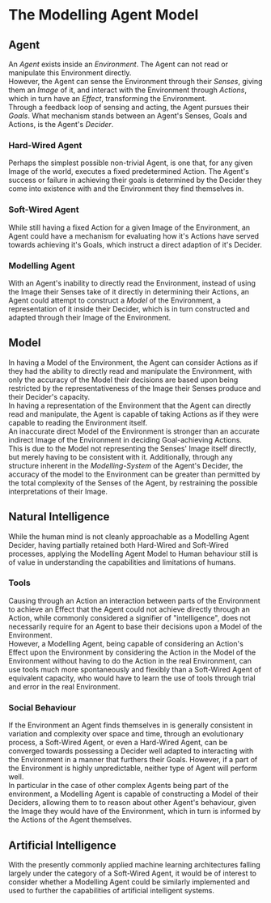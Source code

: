 # The Modelling Agent Model


## Agent

An _Agent_ exists inside an _Environment_. The Agent can not read or manipulate this Environment directly.\
However, the Agent can sense the Environment through their _Senses_, giving them an _Image_ of it, and interact with the Environment through _Actions_, which in turn have an _Effect_, transforming the Environment.\
Through a feedback loop of sensing and acting, the Agent pursues their _Goals_. What mechanism stands between an Agent's Senses, Goals and Actions, is the Agent's _Decider_.

### Hard-Wired Agent

Perhaps the simplest possible non-trivial Agent, is one that, for any given Image of the world, executes a fixed predetermined Action.
The Agent's success or failure in achieving their goals is determined by the Decider they come into existence with and the Environment they find themselves in.

### Soft-Wired Agent

While still having a fixed Action for a given Image of the Environment, an Agent could have a mechanism for evaluating how it's Actions have served towards achieving it's Goals, which instruct a direct adaption of it's Decider.

### Modelling Agent

With an Agent's inability to directly read the Environment, instead of using the Image their Senses take of it directly in determining their Actions, an Agent could attempt to construct a _Model_ of the Environment, a representation of it inside their Decider, which is in turn constructed and adapted through their Image of the Environment.


## Model

In having a Model of the Environment, the Agent can consider Actions as if they had the ability to directly read and manipulate the Environment, with only the accuracy of the Model their decisions are based upon being restricted by the representativeness of the Image their Senses produce and their Decider's capacity.\
In having a representation of the Environment that the Agent can directly read and manipulate, the Agent is capable of taking Actions as if they were capable to reading the Environment itself.\
An inaccurate direct Model of the Environment is stronger than an accurate indirect Image of the Environment in deciding Goal-achieving Actions.\
This is due to the Model not representing the Senses' Image itself directly, but merely having to be consistent with it. Additionally, through any structure inherent in the _Modelling-System_ of the Agent's Decider, the accuracy of the model to the Environment can be greater than permitted by the total complexity of the Senses of the Agent, by restraining the possible interpretations of their Image.


## Natural Intelligence

While the human mind is not cleanly approachable as a Modelling Agent Decider, having partially retained both Hard-Wired and Soft-Wired processes, applying the Modelling Agent Model to Human behaviour still is of value in understanding the capabilities and limitations of humans.

### Tools

Causing through an Action an interaction between parts of the Environment to achieve an Effect that the Agent could not achieve directly through an Action, while commonly considered a signifier of "intelligence", does not necessarily require for an Agent to base their decisions upon a Model of the Environment.\
However, a Modelling Agent, being capable of considering an Action's Effect upon the Environment by considering the Action in the Model of the Environment without having to do the Action in the real Environment, can use tools much more spontaneously and flexibly than a Soft-Wired Agent of equivalent capacity, who would have to learn the use of tools through trial and error in the real Environment.

### Social Behaviour

If the Environment an Agent finds themselves in is generally consistent in variation and complexity over space and time, through an evolutionary process, a Soft-Wired Agent, or even a Hard-Wired Agent, can be converged towards possessing a Decider well adapted to interacting with the Environment in a manner that furthers their Goals. However, if a part of the Environment is highly unpredictable, neither type of Agent will perform well.\
In particular in the case of other complex Agents being part of the environment, a Modelling Agent is capable of constructing a Model of their Deciders, allowing them to to reason about other Agent's behaviour, given the Image they would have of the Environment, which in turn is informed by the Actions of the Agent themselves.


## Artificial Intelligence

With the presently commonly applied machine learning architectures falling largely under the category of a Soft-Wired Agent, it would be of interest to consider whether a Modelling Agent could be similarly implemented and used to further the capabilities of artificial intelligent systems.
